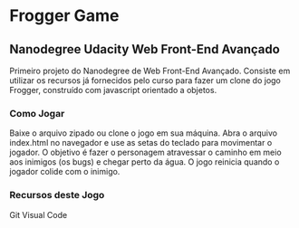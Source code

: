 # Frogger Game
## Nanodegree Udacity Web Front-End Avançado

Primeiro projeto do Nanodegree de Web Front-End Avançado. Consiste em utilizar os recursos já fornecidos pelo curso para fazer um clone do jogo Frogger, construído com javascript orientado a objetos.

### Como Jogar
Baixe o arquivo zipado ou clone o jogo em sua máquina. Abra o arquivo index.html no navegador e use as setas do teclado para movimentar o jogador. O objetivo é fazer o personagem atravessar o caminho em meio aos inimigos (os bugs) e chegar perto da água. O jogo reinicia quando o jogador colide com o inimigo. 

### Recursos deste Jogo
Git
Visual Code
